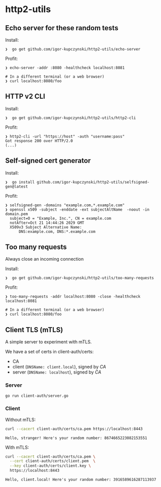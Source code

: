 # http2-utils

## Echo server for these random tests

Install:

    ❯  go get github.com/igor-kupczynski/http2-utils/echo-server

Profit:

    ❯ echo-server -addr :8080 -healthcheck localhost:8081
    
    # In a different terminal (or a web browser)
    ❯ curl localhost:8080/foo

## HTTP v2 CLI

Install:

    ❯  go get github.com/igor-kupczynski/http2-utils/http2-cli

Profit:

    ❯ http2-cli -url "https://host" -auth "username:pass"
    Got response 200 over HTTP/2.0
    (...)


## Self-signed cert generator

Install:

    ❯  go install github.com/igor-kupczynski/http2-utils/selfsigned-gen@latest

Profit:

    ❯ selfsigned-gen -domains "example.com,*.example.com"
    ❯ openssl x509 -subject -enddate -ext subjectAltName  -noout -in domain.pem
      subject=O = "Example, Inc.", CN = example.com 
      notAfter=Oct 21 14:44:26 2029 GMT
      X509v3 Subject Alternative Name: 
          DNS:example.com, DNS:*.example.com


## Too many requests

Always close an incoming connection

Install:

    ❯  go get github.com/igor-kupczynski/http2-utils/too-many-requests

Profit:

    ❯ too-many-requests -addr localhost:8080 -close -healthcheck localhost:8081
    
    # In a different terminal (or a web browser)
    ❯ curl localhost:8080/foo


## Client TLS (mTLS)

A simple server to experiment with mTLS.

We have a set of certs in client-auth/certs:
  * CA
  * client  (`DNSName: client.local`), signed by _CA_
  * server  (`DNSName: localhost`), signed by _CA_


### Server

```sh
go run client-auth/server.go
```

### Client

Without mTLS:
```sh
curl --cacert client-auth/certs/ca.pem https://localhost:8443
```

```
Hello, stranger! Here's your random number: 8674665223082153551
```

With mTLS:
```sh
curl --cacert client-auth/certs/ca.pem \
  --cert client-auth/certs/client.pem  \
  --key client-auth/certs/client.key \
  https://localhost:8443
```

```
Hello, client.local! Here's your random number: 3916589616287113937
```
